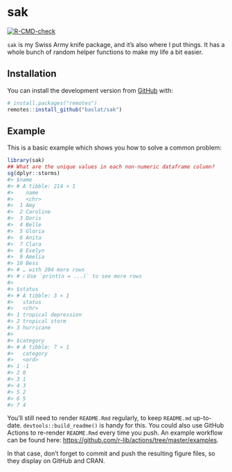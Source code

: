
<!-- README.md is generated from README.Rmd. Please edit that file -->

# sak

<!-- badges: start -->

[![R-CMD-check](https://github.com/baslat/sak/workflows/R-CMD-check/badge.svg)](https://github.com/baslat/sak/actions)
<!-- badges: end -->

`sak` is my Swiss Army knife package, and it’s also where I put things.
It has a whole bunch of random helper functions to make my life a bit
easier.

## Installation

You can install the development version from
[GitHub](https://github.com/) with:

``` r
# install.packages("remotes")
remotes::install_github("baslat/sak")
```

## Example

This is a basic example which shows you how to solve a common problem:

``` r
library(sak)
## What are the unique values in each non-numeric dataframe column?
sg(dplyr::storms)
#> $name
#> # A tibble: 214 × 1
#>    name    
#>    <chr>   
#>  1 Amy     
#>  2 Caroline
#>  3 Doris   
#>  4 Belle   
#>  5 Gloria  
#>  6 Anita   
#>  7 Clara   
#>  8 Evelyn  
#>  9 Amelia  
#> 10 Bess    
#> # … with 204 more rows
#> # ℹ Use `print(n = ...)` to see more rows
#> 
#> $status
#> # A tibble: 3 × 1
#>   status             
#>   <chr>              
#> 1 tropical depression
#> 2 tropical storm     
#> 3 hurricane          
#> 
#> $category
#> # A tibble: 7 × 1
#>   category
#>   <ord>   
#> 1 -1      
#> 2 0       
#> 3 1       
#> 4 3       
#> 5 2       
#> 6 5       
#> 7 4
```

You’ll still need to render `README.Rmd` regularly, to keep `README.md`
up-to-date. `devtools::build_readme()` is handy for this. You could also
use GitHub Actions to re-render `README.Rmd` every time you push. An
example workflow can be found here:
<https://github.com/r-lib/actions/tree/master/examples>.

In that case, don’t forget to commit and push the resulting figure
files, so they display on GitHub and CRAN.
